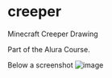 # creeper
Minecraft Creeper Drawing

Part of the Alura Course. 

Below a screenshot 
![image](https://user-images.githubusercontent.com/62489511/209586720-6bf279e5-3b3e-4c05-bb70-2c704c4b3a56.png)
